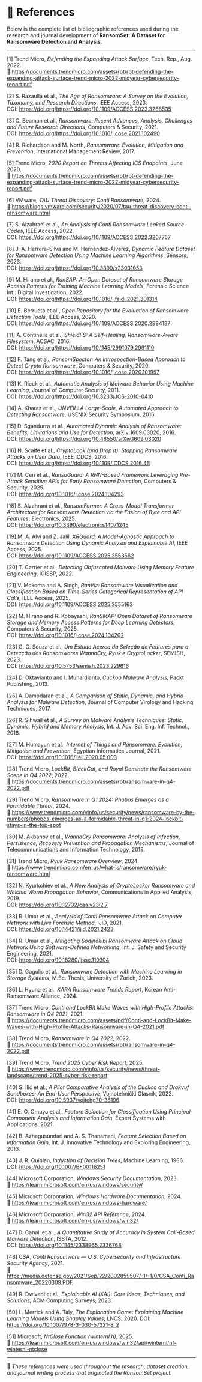 # 📖 References

Below is the complete list of bibliographic references used during the research and journal development of **RansomSet: A Dataset for Ransomware Detection and Analysis**.

---
[1] Trend Micro, *Defending the Expanding Attack Surface*, Tech. Rep., Aug. 2022.  
🔗 https://documents.trendmicro.com/assets/rpt/rpt-defending-the-expanding-attack-surface-trend-micro-2022-midyear-cybersecurity-report.pdf  

[2] S. Razaulla et al., *The Age of Ransomware: A Survey on the Evolution, Taxonomy, and Research Directions*, IEEE Access, 2023.  
DOI: https://doi.org/https://doi.org/10.1109/ACCESS.2023.3268535

[3] C. Beaman et al., *Ransomware: Recent Advances, Analysis, Challenges and Future Research Directions*, Computers & Security, 2021.  
DOI: https://doi.org/https://doi.org/10.1016/j.cose.2021.102490

[4] R. Richardson and M. North, *Ransomware: Evolution, Mitigation and Prevention*, International Management Review, 2017.

[5] Trend Micro, *2020 Report on Threats Affecting ICS Endpoints*, June 2020.  
🔗 https://documents.trendmicro.com/assets/rpt/rpt-defending-the-expanding-attack-surface-trend-micro-2022-midyear-cybersecurity-report.pdf  

[6] VMware, *TAU Threat Discovery: Conti Ransomware*, 2024.  
🔗 https://blogs.vmware.com/security/2020/07/tau-threat-discovery-conti-ransomware.html  

[7] S. Alzahrani et al., *An Analysis of Conti Ransomware Leaked Source Codes*, IEEE Access, 2022.  
DOI: https://doi.org/https://doi.org/10.1109/ACCESS.2022.3207757

[8] J. A. Herrera-Silva and M. Hernández-Álvarez, *Dynamic Feature Dataset for Ransomware Detection Using Machine Learning Algorithms*, Sensors, 2023.  
DOI: https://doi.org/https://doi.org/10.3390/s23031053

[9] M. Hirano et al., *RanSAP: An Open Dataset of Ransomware Storage Access Patterns for Training Machine Learning Models*, Forensic Science Int.: Digital Investigation, 2022.  
DOI: https://doi.org/https://doi.org/10.1016/j.fsidi.2021.301314

[10] E. Berrueta et al., *Open Repository for the Evaluation of Ransomware Detection Tools*, IEEE Access, 2020.  
DOI: https://doi.org/https://doi.org/10.1109/ACCESS.2020.2984187

[11] A. Continella et al., *ShieldFS: A Self-Healing, Ransomware-Aware Filesystem*, ACSAC, 2016.  
DOI: https://doi.org/https://doi.org/10.1145/2991079.2991110

[12] F. Tang et al., *RansomSpector: An Introspection-Based Approach to Detect Crypto Ransomware*, Computers & Security, 2020.  
DOI: https://doi.org/https://doi.org/10.1016/j.cose.2020.101997 

[13] K. Rieck et al., *Automatic Analysis of Malware Behavior Using Machine Learning*, Journal of Computer Security, 2011.  
DOI: https://doi.org/https://doi.org/10.3233/JCS-2010-0410

[14] A. Kharaz et al., *UNVEIL: A Large-Scale, Automated Approach to Detecting Ransomware*, USENIX Security Symposium, 2016.

[15] D. Sgandurra et al., *Automated Dynamic Analysis of Ransomware: Benefits, Limitations and Use for Detection*, arXiv:1609.03020, 2016.  
DOI: https://doi.org/https://doi.org/10.48550/arXiv.1609.03020

[16] N. Scaife et al., *CryptoLock (and Drop It): Stopping Ransomware Attacks on User Data*, IEEE ICDCS, 2016.  
DOI: https://doi.org/https://doi.org/10.1109/ICDCS.2016.46

[17] M. Cen et al., *RansoGuard: A RNN-Based Framework Leveraging Pre-Attack Sensitive APIs for Early Ransomware Detection*, Computers & Security, 2025.  
DOI: https://doi.org/10.1016/j.cose.2024.104293

[18] S. Alzahrani et al., *RansomFormer: A Cross-Modal Transformer Architecture for Ransomware Detection via the Fusion of Byte and API Features*, Electronics, 2025.  
DOI: https://doi.org/10.3390/electronics14071245

[19] M. A. Alvi and Z. Jalil, *XRGuard: A Model-Agnostic Approach to Ransomware Detection Using Dynamic Analysis and Explainable AI*, IEEE Access, 2025.  
DOI: https://doi.org/10.1109/ACCESS.2025.3553562  

[20] T. Carrier et al., *Detecting Obfuscated Malware Using Memory Feature Engineering*, ICISSP, 2022.

[21] V. Mokoma and A. Singh, *RanViz: Ransomware Visualization and Classification Based on Time-Series Categorical Representation of API Calls*, IEEE Access, 2025.  
DOI: https://doi.org/10.1109/ACCESS.2025.3555163

[22] M. Hirano and R. Kobayashi, *RanSMAP: Open Dataset of Ransomware Storage and Memory Access Patterns for Deep Learning Detectors*, Computers & Security, 2025.  
DOI: https://doi.org/10.1016/j.cose.2024.104202

[23] G. O. Souza et al., *Um Estudo Acerca da Seleção de Features para a Detecção dos Ransomwares WannaCry, Ryuk e CryptoLocker*, SEMISH, 2023.  
DOI: https://doi.org/10.5753/semish.2023.229616  

[24] D. Oktavianto and I. Muhardianto, *Cuckoo Malware Analysis*, Packt Publishing, 2013.

[25] A. Damodaran et al., *A Comparison of Static, Dynamic, and Hybrid Analysis for Malware Detection*, Journal of Computer Virology and Hacking Techniques, 2017.

[26] R. Sihwail et al., *A Survey on Malware Analysis Techniques: Static, Dynamic, Hybrid and Memory Analysis*, Int. J. Adv. Sci. Eng. Inf. Technol., 2018.  

[27] M. Humayun et al., *Internet of Things and Ransomware: Evolution, Mitigation and Prevention*, Egyptian Informatics Journal, 2021.  
DOI: https://doi.org/10.1016/j.eij.2020.05.003 

[28] Trend Micro, *LockBit, BlackCat, and Royal Dominate the Ransomware Scene in Q4 2022*, 2022.  
🔗 https://documents.trendmicro.com/assets/rpt/ransomware-in-q4-2022.pdf  

[29] Trend Micro, *Ransomware in Q1 2024: Phobos Emerges as a Formidable Threat*, 2024.  
🔗 https://www.trendmicro.com/vinfo/us/security/news/ransomware-by-the-numbers/phobos-emerges-as-a-formidable-threat-in-q1-2024-lockbit-stays-in-the-top-spot  

[30] M. Akbanov et al., *WannaCry Ransomware: Analysis of Infection, Persistence, Recovery Prevention and Propagation Mechanisms*, Journal of Telecommunications and Information Technology, 2019.

[31] Trend Micro, *Ryuk Ransomware Overview*, 2024.  
🔗 https://www.trendmicro.com/en_us/what-is/ransomware/ryuk-ransomware.html  

[32] N. Kyurkchiev et al., *A New Analysis of CryptoLocker Ransomware and Welchia Worm Propagation Behavior*, Communications in Applied Analysis, 2019.  
DOI: https://doi.org/10.12732/caa.v23i2.7

[33] R. Umar et al., *Analysis of Conti Ransomware Attack on Computer Network with Live Forensic Method*, IJID, 2021.  
DOI: https://doi.org/10.14421/ijid.2021.2423  

[34] R. Umar et al., *Mitigating Sodinokibi Ransomware Attack on Cloud Network Using Software-Defined Networking*, Int. J. Safety and Security Engineering, 2021.  
DOI: https://doi.org/10.18280/ijsse.110304  

[35] D. Gagulic et al., *Ransomware Detection with Machine Learning in Storage Systems*, M.Sc. Thesis, University of Zurich, 2023.

[36] L. Hyuna et al., *KARA Ransomware Trends Report*, Korean Anti-Ransomware Alliance, 2024.

[37] Trend Micro, *Conti and LockBit Make Waves with High-Profile Attacks: Ransomware in Q4 2021*, 2021.  
🔗 https://documents.trendmicro.com/assets/pdf/Conti-and-LockBit-Make-Waves-with-High-Profile-Attacks-Ransomware-in-Q4-2021.pdf  

[38] Trend Micro, *Ransomware in Q4 2022*, 2022.  
🔗 https://documents.trendmicro.com/assets/rpt/ransomware-in-q4-2022.pdf  

[39] Trend Micro, *Trend 2025 Cyber Risk Report*, 2025.  
🔗 https://www.trendmicro.com/vinfo/us/security/news/threat-landscape/trend-2025-cyber-risk-report  

[40] S. Ilić et al., *A Pilot Comparative Analysis of the Cuckoo and Drakvuf Sandboxes: An End-User Perspective*, Vojnotehnički Glasnik, 2022.  
DOI: https://doi.org/10.5937/vojtehg70-36196  

[41] E. O. Omuya et al., *Feature Selection for Classification Using Principal Component Analysis and Information Gain*, Expert Systems with Applications, 2021.

[42] B. Azhagusundari and A. S. Thanamani, *Feature Selection Based on Information Gain*, Int. J. Innovative Technology and Exploring Engineering, 2013.

[43] J. R. Quinlan, *Induction of Decision Trees*, Machine Learning, 1986.  
DOI: https://doi.org/10.1007/BF00116251  

[44] Microsoft Corporation, *Windows Security Documentation*, 2023.  
🔗 https://learn.microsoft.com/en-us/windows/security/  

[45] Microsoft Corporation, *Windows Hardware Documentation*, 2024.  
🔗 https://learn.microsoft.com/en-us/windows-hardware/  

[46] Microsoft Corporation, *Win32 API Reference*, 2024.  
🔗 https://learn.microsoft.com/en-us/windows/win32/  

[47] D. Canali et al., *A Quantitative Study of Accuracy in System Call-Based Malware Detection*, ISSTA, 2012.  
DOI: https://doi.org/10.1145/2338965.2336768

[48] CSA, *Conti Ransomware — U.S. Cybersecurity and Infrastructure Security Agency*, 2021.  
🔗 https://media.defense.gov/2021/Sep/22/2002859507/-1/-1/0/CSA_Conti_Ransomware_20220309.PDF  

[49] R. Dwivedi et al., *Explainable AI (XAI): Core Ideas, Techniques, and Solutions*, ACM Computing Surveys, 2023.

[50] L. Merrick and A. Taly, *The Explanation Game: Explaining Machine Learning Models Using Shapley Values*, LNCS, 2020.
DOI: https://doi.org/10.1007/978-3-030-57321-8_2

[51] Microsoft, *NtClose Function (winternl.h)*, 2025.  
🔗 https://learn.microsoft.com/en-us/windows/win32/api/winternl/nf-winternl-ntclose

---

📘 *These references were used throughout the research, dataset creation, and journal writing process that originated the RansomSet project.*
